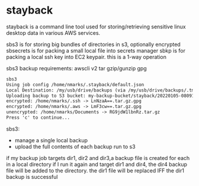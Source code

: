 # stayback

stayback is a command line tool used for storing/retrieving sensitive linux desktop data in various AWS services.

sbs3  is for storing big bundles of directories in s3, optionally encrypted
sbsecrets is for packing a small local file into secrets manager
sbkp is for packing a local ssh key into EC2 keypair. this is a 1-way operation


sbs3 backup requirements: 
awscli v2
tar
gzip/gunzip
gpg





```markdown
sbs3
Using job config /home/nmarks/.stayback/default.json
Local Destination: /my/usb/drive/backups (via /my/usb/drive/backups/.tmp/)
Uploading backup to S3 bucket: my-backup-bucket/stayback/20220105-080910
encrypted: /home/nmarks/.ssh -> LnNzaA==.tar.gz.gpg
encrypted: /home/nmarks/.aws -> LmF3cw==.tar.gz.gpg
unencrypted: /home/nmarks/Documents -> RG9jdW1lbnRz.tar.gz
Press 'c' to continue...

```


sbs3:
 - manage a single local backup
 - upload the full contents of each backup run to s3

if my backup job  targets dir1, dir2 and dir3,a backup file is created for each in a local directory
if I run it again and target dir1 and dir4, the dir4 backup file will be added to the directory. the dir1 file will be replaced IFF the dir1 backup is successful

